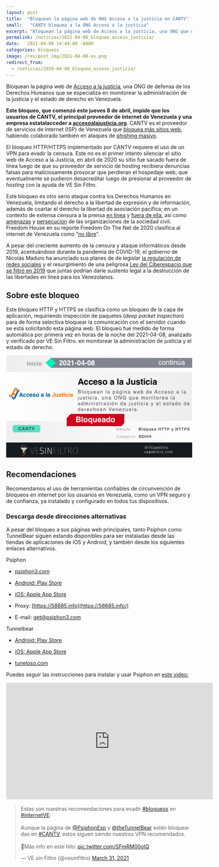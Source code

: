 ```yaml
---
layout: post
title:  "Bloquean la página web de ONG Acceso a la justicia en CANTV"
small:   "CANTV bloquea a la ONG Acceso a la justicia"
excerpt: "Bloquean la página web de Acceso a la justicia, una ONG que monitorea la administración de justicia y el estado de derechoen Venezuela."
permalink: /noticias/2021-04-08_bloqueo_acceso_justicia/
date:   2021-04-08 14:44:00 -0400
categories: bloqueos
image: /res/post_img/2021-04-08-es.png
redirect_from:
  - /noticias/2020-04-08_bloqueo_acceso_justicia/
---
```


Bloquean la página web de [Acceso a la justicia](https://www.accesoalajusticia.org/), una ONG de defensa de los Derechos Humanos que se especializa en monitorear la administración de la justicia y el estado de derecho en Venezuela.

**Este bloqueo, que comenzó este jueves 8 de abril, impide que los usuarios de CANTV, el principal proveedor de internet de Venezuela y una empresa estatalacceder a [accesoalajusticia.org](ccesoalajusticia.org)**. CANTV es el proveedor de servicios de internet (ISP) de Venezuela que [bloquea más sitios web](https://vesinfiltro.com/noticias/twitter_youtube_instagram_2019-01/), habiendo colaborado también en ataques de [phishing masivo](https://vesinfiltro.com/noticias/Phishing_impulsado_por_gobierno_de_Venezuela/).

El bloqueo HTTP/HTTPS implementado por CANTV requiere el uso de un VPN para evadir la censura. Este no es el primer intento silenciar el sitio web de Acceso a la Justicia, en abril de 2020 su sitio fue sacado fuera de línea luego de que su proveedor de servicio de hosting recibiera denuncias falsas para maliciosamente provocar que perdieran el hospedaje web, que eventualmente se pudieron desacreditar luego de presionar al proveedor de _hosting_ con la ayuda de VE Sin Filtro.

Este bloqueo es otro serio ataque contra los Derechos Humanos en Venezuela, limitando el derecho a la libertad de expresión y de información, además de coartar el derecho la libertad de asociación pacífica; en un contexto de extensa censura a la prensa [en línea](https://vesinfiltro.com/noticias/venezuela_bloquea_las_noticias-2019-05/) y [fuera de ella](http://espaciopublico.ong/marzo-censura-intimidacion-y-restricciones-a-la-libertad-de-expresion/), así como [amenazas](https://runrun.es/noticias/440668/director-de-fundaredes-pedira-proteccion-a-la-onu-y-cidh-tras-amenazas-de-cabello/) y [persecución](https://www.hrw.org/es/news/2020/12/21/venezuela-ataques-contra-organizaciones-humanitarias)  de las organizaciones de la sociedad civil. Freedom House en su reporte Freedom On The Net de 2020 clasifica al internet de Venezuela como “[no libre](https://freedomhouse.org/country/venezuela/freedom-net/2020)”.

A pesar del creciente aumento de la censura y ataque informáticos desde 2019, acentuándose durante la pandemia de COVID-19, el gobierno de Nicolás Maduro ha anunciado sus planes de de legislar [la regulación de redes sociales](https://www.elimpulso.com/2021/03/04/asamblea-nacional-chavista-incluira-a-las-redes-sociales-en-la-cuestionada-ley-resorte/) y el resurgimiento de una peligrosa [Ley del Ciberespacio que se filtró en 2019](https://vesinfiltro.com/noticias/comunicado_ley_ciberespacio/) que juntas podrían darle sustento legal a la destrucción de las libertades en línea para los Venezolanos.

## Sobre este bloqueo

Este bloqueo HTTP y HTTPS se clasifica como un bloqueo de la capa de aplicación, requiriendo inspección de paquetes (_deep packet inspection_) para de forma selectiva bloquear la comunicación con el servidor cuando se está solicitando esta página web. El bloqueo fue medido de forma automática por primera vez en horas de la noche del 2021-04-08, analizado y verificado por VE Sin Filtro. en monitorear la administración de justicia y el estado de derecho.

![](/res/post_img/2021-04-08-es.png)

## Recomendaciones

Recomendamos el uso de herramientas confiables de circunvención de bloqueos en internet por los usuarios en Venezuela, como un VPN seguro y de confianza, ya instalado y configurado en todos tus dispositivos.

### Descarga desde direcciones alternativas

A pesar del bloqueo a sus páginas web principales, tanto Psiphon como TunnelBear siguen estando disponibles para ser instaladas desde las tiendas de aplicaciones de iOS y Android, y también desde los siguientes enlaces alternativos.

Psiphon
-   [psiphon3.com](http://psiphon3.com/es/download.html)

-   [Android: Play Store](https://play.google.com/store/apps/details?id=com.psiphon3.subscription)

-   [iOS: Apple App Store](https://apps.apple.com/us/app/psiphon/id1276263909?ls=1)

-   Proxy: [https://58685.info](https://58685.info/)

-   E-mail: get@psiphon3.com

Tunnelbear
-   [Android: Play Store](https://play.google.com/store/apps/details?id=com.tunnelbear.android)

-   [iOS: Apple App Store](https://geo.itunes.apple.com/app/tunnelbear-vpn-unblock-websites/id564842283?mt=8&at=1010l9nk)

-   [tuneloso.com](http://tuneloso.com/)


Puedes seguir las instrucciones para instalar y usar Psiphon en [este video:](https://www.youtube.com/watch?v=iYQQTE1-Thk)

<iframe width="560" height="315" src="https://www.youtube-nocookie.com/embed/iYQQTE1-Thk" title="YouTube video player" frameborder="0" allow="accelerometer; autoplay; clipboard-write; encrypted-media; gyroscope; picture-in-picture" allowfullscreen></iframe>


<blockquote class="twitter-tweet" data-dnt="true"><p lang="es" dir="ltr">Estas son nuestras recomendaciones para evadir <a href="https://twitter.com/hashtag/bloqueos?src=hash&amp;ref_src=twsrc%5Etfw">#bloqueos</a> en <a href="https://twitter.com/hashtag/internetVE?src=hash&amp;ref_src=twsrc%5Etfw">#internetVE</a>:<br><br>Aunque la página de <a href="https://twitter.com/PsiphonEsp?ref_src=twsrc%5Etfw">@PsiphonEsp</a> y <a href="https://twitter.com/theTunnelBear?ref_src=twsrc%5Etfw">@theTunnelBear</a> estén bloqueadas en <a href="https://twitter.com/hashtag/CANTV?src=hash&amp;ref_src=twsrc%5Etfw">#CANTV</a>, estos siguen siendo nuestros VPN recomendados.<br><br>🧵Más info en este hilo: <a href="https://t.co/SFmRM00olQ">pic.twitter.com/SFmRM00olQ</a></p>&mdash; VE sin Filtro (@vesinfiltro) <a href="https://twitter.com/vesinfiltro/status/1377385735666421761?ref_src=twsrc%5Etfw">March 31, 2021</a></blockquote> <script async src="https://platform.twitter.com/widgets.js" charset="utf-8"></script>
